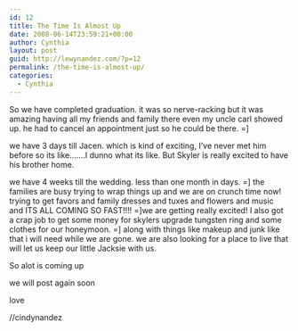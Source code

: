 ```yaml
---
id: 12
title: The Time Is Almost Up
date: 2008-06-14T23:59:21+00:00
author: Cynthia
layout: post
guid: http://lewynandez.com/?p=12
permalink: /the-time-is-almost-up/
categories:
  - Cynthia
---
```

So we have completed graduation. it was so nerve-racking but it was amazing having all my friends and family there even my uncle carl showed up. he had to cancel an appointment just so he could be there. =]

we have 3 days till Jacen. which is kind of exciting, I&#8217;ve never met him before so its like&#8230;&#8230;.I dunno what its like. But Skyler is really excited to have his brother home.

we have 4 weeks till the wedding. less than one month in days. =] the families are busy trying to wrap things up and we are on crunch time now! trying to get favors and family dresses and tuxes and flowers and music and ITS ALL COMING SO FAST!!!! =]we are getting really excited! I also got a crap job to get some money for skylers upgrade tungsten ring and some clothes for our honeymoon. =] along with things like makeup and junk like that i will need while we are gone. we are also looking for a place to live that will let us keep our little Jacksie with us.

So alot is coming up

we will post again soon

love

//cindynandez